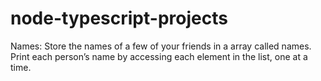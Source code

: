 # node-typescript-projects

Names: Store the names of a few of your friends in a array called names. Print each person’s name by accessing each element in the list, one at a time.
